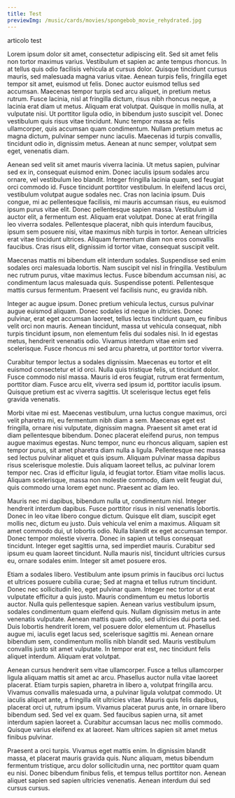 ```yaml
---
title: Test
previewImg: /music/cards/movies/spongebob_movie_rehydrated.jpg
---
```

articolo test
<!--more-->
Lorem ipsum dolor sit amet, consectetur adipiscing elit. Sed sit amet felis non tortor maximus varius. Vestibulum et sapien ac ante tempus rhoncus. In at tellus quis odio facilisis vehicula at cursus dolor. Quisque tincidunt cursus mauris, sed malesuada magna varius vitae. Aenean turpis felis, fringilla eget tempor sit amet, euismod ut felis. Donec auctor euismod tellus sed accumsan. Maecenas tempor turpis sed arcu aliquet, in pretium metus rutrum. Fusce lacinia, nisl at fringilla dictum, risus nibh rhoncus neque, a lacinia erat diam ut metus. Aliquam erat volutpat. Quisque in mollis nulla, at vulputate nisi. Ut porttitor ligula odio, in bibendum justo suscipit vel. Donec vestibulum quis risus vitae tincidunt. Nunc tempor massa ac felis ullamcorper, quis accumsan quam condimentum. Nullam pretium metus ac magna dictum, pulvinar semper nunc iaculis. Maecenas id turpis convallis, tincidunt odio in, dignissim metus. Aenean at nunc semper, volutpat sem eget, venenatis diam.

<blog-article-image img-path="/homePage/homePagePhoto.png" alt="test alt ita" description="descrizione"></blog-article-image>

Aenean sed velit sit amet mauris viverra lacinia. Ut metus sapien, pulvinar sed ex in, consequat euismod enim. Donec iaculis ipsum sodales arcu ornare, vel vestibulum leo blandit. Integer fringilla lacinia quam, sed feugiat orci commodo id. Fusce tincidunt porttitor vestibulum. In eleifend lacus orci, vestibulum volutpat augue sodales nec. Cras non lacinia ipsum. Duis congue, mi ac pellentesque facilisis, mi mauris accumsan risus, eu euismod ipsum purus vitae elit. Donec pellentesque sapien massa. Vestibulum id auctor elit, a fermentum est. Aliquam erat volutpat. Donec at erat fringilla leo viverra sodales. Pellentesque placerat, nibh quis interdum faucibus, ipsum sem posuere nisi, vitae maximus nibh turpis in tortor. Aenean ultricies erat vitae tincidunt ultrices. Aliquam fermentum diam non eros convallis faucibus. Cras risus elit, dignissim id tortor vitae, consequat suscipit velit.

Maecenas mattis mi bibendum elit interdum sodales. Suspendisse sed enim sodales orci malesuada lobortis. Nam suscipit vel nisl in fringilla. Vestibulum nec rutrum purus, vitae maximus lectus. Fusce bibendum accumsan nisi, ac condimentum lacus malesuada quis. Suspendisse potenti. Pellentesque mattis cursus fermentum. Praesent vel facilisis nunc, eu gravida nibh.

Integer ac augue ipsum. Donec pretium vehicula lectus, cursus pulvinar augue euismod aliquam. Donec sodales id neque in ultricies. Donec pulvinar, erat eget accumsan laoreet, tellus lectus tincidunt quam, eu finibus velit orci non mauris. Aenean tincidunt, massa ut vehicula consequat, nibh turpis tincidunt ipsum, non elementum felis dui sodales nisi. In id egestas metus, hendrerit venenatis odio. Vivamus interdum vitae enim sed scelerisque. Fusce rhoncus mi sed arcu pharetra, ut porttitor tortor viverra.

Curabitur tempor lectus a sodales dignissim. Maecenas eu tortor et elit euismod consectetur et id orci. Nulla quis tristique felis, ut tincidunt dolor. Fusce commodo nisl massa. Mauris id eros feugiat, rutrum erat fermentum, porttitor diam. Fusce arcu elit, viverra sed ipsum id, porttitor iaculis ipsum. Quisque pretium est ac viverra sagittis. Ut scelerisque lectus eget felis gravida venenatis.

Morbi vitae mi est. Maecenas vestibulum, urna luctus congue maximus, orci velit pharetra mi, eu fermentum nibh diam a sem. Maecenas eget est fringilla, ornare nisi vulputate, dignissim magna. Praesent sit amet erat id diam pellentesque bibendum. Donec placerat eleifend purus, non tempus augue maximus egestas. Nunc tempor, nunc eu rhoncus aliquam, sapien est tempor purus, sit amet pharetra diam nulla a ligula. Pellentesque nec massa sed lectus pulvinar aliquet et quis ipsum. Aliquam pulvinar massa dapibus risus scelerisque molestie. Duis aliquam laoreet tellus, ac pulvinar lorem tempor nec. Cras id efficitur ligula, id feugiat tortor. Etiam vitae mollis lacus. Aliquam scelerisque, massa non molestie commodo, diam velit feugiat dui, quis commodo urna lorem eget nunc. Praesent ac diam leo.

Mauris nec mi dapibus, bibendum nulla ut, condimentum nisl. Integer hendrerit interdum dapibus. Fusce porttitor risus in nisl venenatis lobortis. Donec in leo vitae libero congue dictum. Quisque elit diam, suscipit eget mollis nec, dictum eu justo. Duis vehicula vel enim a maximus. Aliquam sit amet commodo dui, ut lobortis odio. Nulla blandit ex eget accumsan tempor. Donec tempor molestie viverra. Donec in sapien ut tellus consequat tincidunt. Integer eget sagittis urna, sed imperdiet mauris. Curabitur sed ipsum eu quam laoreet tincidunt. Nulla mauris nisl, tincidunt ultricies cursus eu, ornare sodales enim. Integer sit amet posuere eros.

Etiam a sodales libero. Vestibulum ante ipsum primis in faucibus orci luctus et ultrices posuere cubilia curae; Sed at magna et tellus rutrum tincidunt. Donec nec sollicitudin leo, eget pulvinar quam. Integer nec tortor ut erat vulputate efficitur a quis justo. Mauris condimentum eu metus lobortis auctor. Nulla quis pellentesque sapien. Aenean varius vestibulum ipsum, sodales condimentum quam eleifend quis. Nullam dignissim metus in ante venenatis vulputate. Aenean mattis quam odio, sed ultricies dui porta sed. Duis lobortis hendrerit lorem, vel posuere dolor elementum ut. Phasellus augue mi, iaculis eget lacus sed, scelerisque sagittis mi. Aenean ornare bibendum sem, condimentum mollis nibh blandit sed. Mauris vestibulum convallis justo sit amet vulputate. In tempor erat est, nec tincidunt felis aliquet interdum. Aliquam erat volutpat.

Aenean cursus hendrerit sem vitae ullamcorper. Fusce a tellus ullamcorper ligula aliquam mattis sit amet ac arcu. Phasellus auctor nulla vitae laoreet placerat. Etiam turpis sapien, pharetra in libero a, volutpat fringilla arcu. Vivamus convallis malesuada urna, a pulvinar ligula volutpat commodo. Ut iaculis aliquet ante, a fringilla elit ultricies vitae. Mauris quis felis dapibus, placerat orci ut, rutrum ipsum. Vivamus placerat purus ante, in ornare libero bibendum sed. Sed vel ex quam. Sed faucibus sapien urna, sit amet interdum sapien laoreet a. Curabitur accumsan lacus nec mollis commodo. Quisque varius eleifend ex at laoreet. Nam ultrices sapien sit amet metus finibus pulvinar.

Praesent a orci turpis. Vivamus eget mattis enim. In dignissim blandit massa, et placerat mauris gravida quis. Nunc aliquam, metus bibendum fermentum tristique, arcu dolor sollicitudin urna, nec porttitor quam quam eu nisi. Donec bibendum finibus felis, et tempus tellus porttitor non. Aenean aliquet sapien sed sapien ultricies venenatis. Aenean interdum dui sed cursus cursus.